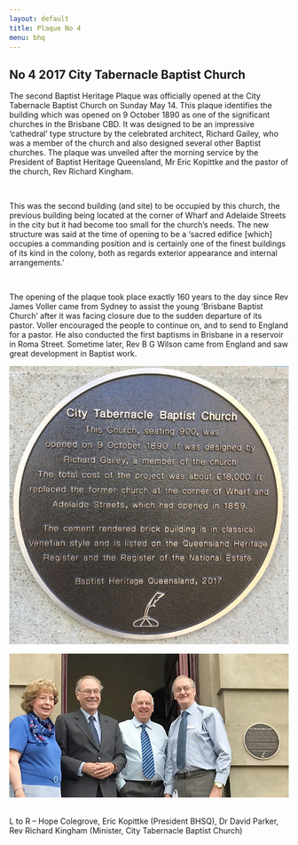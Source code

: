 ```yaml
---
layout: default
title: Plaque No 4
menu: bhq
---
```


## No 4 2017 City Tabernacle Baptist Church

The second Baptist Heritage Plaque was officially opened at
the City Tabernacle Baptist Church on Sunday May 14. This plaque identifies the
building which was opened on 9 October 1890 as one of the significant churches
in the Brisbane CBD. It was designed to be an impressive ‘cathedral’ type
structure by the celebrated architect, Richard Gailey, who was a member of the
church and also designed several other Baptist churches. The plaque was
unveiled after the morning service by the President of Baptist Heritage
Queensland, Mr Eric Kopittke and the pastor of the church, Rev Richard Kingham.

 

This was the second building (and site) to be occupied by
this church, the previous building being located at the corner of Wharf and
Adelaide Streets in the city but it had become too
small for the church’s needs. The new structure was said at the time of opening
to be a ‘sacred edifice [which] occupies a commanding position and is certainly
one of the finest buildings of its kind in the colony, both as regards exterior
appearance and internal arrangements.’ 

 

The opening of the plaque took place exactly 160 years to
the day since Rev James Voller came from Sydney to assist the young ‘Brisbane
Baptist Church’ after it was facing closure due to the sudden departure of its
pastor. Voller encouraged the people to continue on, and to send to England for
a pastor. He also conducted the first baptisms in Brisbane in a reservoir in
Roma Street. Sometime later, Rev B G Wilson came from England and saw great
development in Baptist work.

![Plaque 4](/images/plaque04.jpg)

![Plaque 4 unveiling](/images/plaque04-unveil.jpg) 

L to R – Hope Colegrove, Eric Kopittke (President BHSQ), Dr David Parker, Rev Richard Kingham (Minister, City Tabernacle Baptist Church)